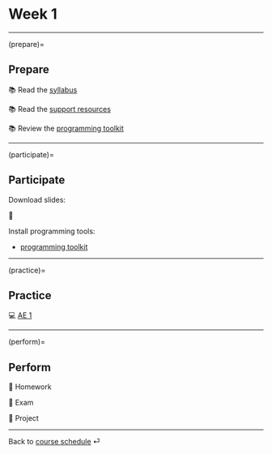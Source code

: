 # Week 1


---

(prepare)=
## Prepare

📚 Read the [syllabus](../docs/course-syllabus.md)

📚 Read the [support resources](../docs/course-support.md)

📚 Review the [programming toolkit](../docs/programming-toolkit.md)

---

(participate)=
## Participate

Download slides:

📘


Install programming tools:

- [programming toolkit](../docs/programming-toolkit.md)


---

(practice)=
## Practice

💻 [AE 1]()


---

(perform)=
## Perform

📄 Homework

💯 Exam 

📁 Project


---

Back to [course schedule](../docs/course-schedule.md) ⏎
